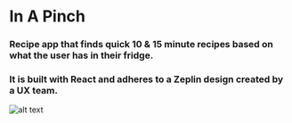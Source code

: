# In A Pinch
### Recipe app that finds quick 10 & 15 minute recipes based on what the user has in their fridge.
### It is built with React and adheres to a Zeplin design created by a UX team.
![alt text](https://i.imgur.com/vzGqKor.png)

